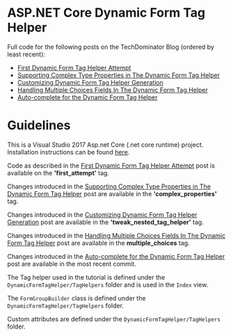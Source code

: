 # ASP.NET Core Dynamic Form Tag Helper
  
Full code for the following posts on the TechDominator Blog (ordered by least recent):
- [First Dynamic Form Tag Helper Attempt](http://blog.techdominator.com/article/first-dynamic-form-tag-helper-attempt.html)
- [Supporting Complex Type Properties in The Dynamic Form Tag Helper](http://blog.techdominator.com/article/supporting-complex-type-properties-in-the-dynamic-form-tag-helper.html)
- [Customizing Dynamic Form Tag Helper Generation](http://blog.techdominator.com/article/customizing-dynamic-form-tag-helper-generation.html)
- [Handling Multiple Choices Fields In The Dynamic Form Tag Helper](http://blog.techdominator.com/article/handling-multiple-choices-fields-in-the-dynamic-form-tag-helper.html)
- [Auto-complete for the Dynamic Form Tag Helper](http://blog.techdominator.com/article/auto-complete-for-the-dynamic-form-tag-helper-text-fields.html)
# Guidelines

This is a Visual Studio 2017 Asp.net Core (.net core runtime) project. Installation instructions can be found [here](https://docs.microsoft.com/en-us/aspnet/core/tutorials/first-mvc-app/start-mvc).

Code as described in the [First Dynamic Form Tag Helper Attempt](http://blog.techdominator.com/article/first-dynamic-form-tag-helper-attempt.html) post is available on the **'first_attempt'** tag.

Changes introduced in the [Supporting Complex Type Properties in The Dynamic Form Tag Helper](http://blog.techdominator.com/article/supporting-complex-type-properties-in-the-dynamic-form-tag-helper.html) post are available in the **'complex_properties'** tag.

Changes introduced in the [Customizing Dynamic Form Tag Helper Generation](http://blog.techdominator.com/article/customizing-dynamic-form-tag-helper-generation.html) post are available in the **'tweak_nested_tag_helper'** tag.

Changes introduced in the [Handling Multiple Choices Fields In The Dynamic Form Tag Helper](http://blog.techdominator.com/article/handling-multiple-choices-fields-in-the-dynamic-form-tag-helper.html) post are available in the **multiple_choices** tag.

Changes introduced in the [Auto-complete for the Dynamic Form Tag Helper](http://blog.techdominator.com/article/auto-complete-for-the-dynamic-form-tag-helper-text-fields.html) post are available in the most recent commit.

The Tag helper used in the tutorial is defined under the `DynamicFormTagHelper/TagHelpers` folder and is used in the `Index` view.

The `FormGroupBuilder` class is defined under the `DynamicFormTagHelper/TagHelpers` folder.

Custom attributes are defined under the `DynamicFormTagHelper/TagHelpers` folder.

